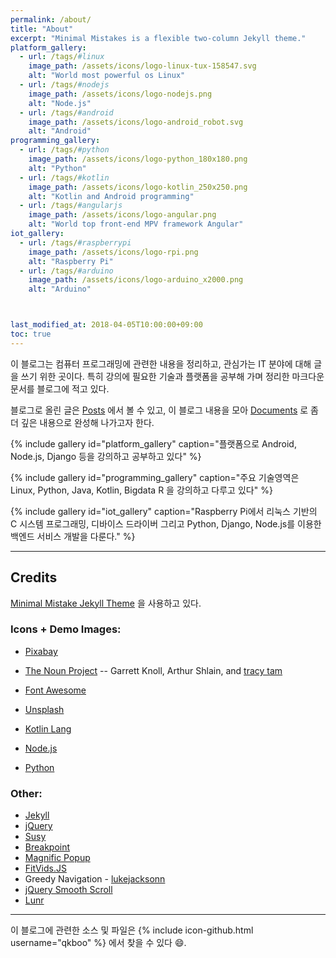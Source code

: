 ```yaml
---
permalink: /about/
title: "About"
excerpt: "Minimal Mistakes is a flexible two-column Jekyll theme."
platform_gallery:
  - url: /tags/#linux
    image_path: /assets/icons/logo-linux-tux-158547.svg
    alt: "World most powerful os Linux"
  - url: /tags/#nodejs
    image_path: /assets/icons/logo-nodejs.png
    alt: "Node.js"
  - url: /tags/#android
    image_path: /assets/icons/logo-android_robot.svg
    alt: "Android"
programming_gallery:
  - url: /tags/#python
    image_path: /assets/icons/logo-python_180x180.png
    alt: "Python"
  - url: /tags/#kotlin
    image_path: /assets/icons/logo-kotlin_250x250.png
    alt: "Kotlin and Android programming"
  - url: /tags/#angularjs
    image_path: /assets/icons/logo-angular.png
    alt: "World top front-end MPV framework Angular"
iot_gallery:
  - url: /tags/#raspberrypi
    image_path: /assets/icons/logo-rpi.png
    alt: "Raspberry Pi"
  - url: /tags/#arduino
    image_path: /assets/icons/logo-arduino_x2000.png
    alt: "Arduino"



last_modified_at: 2018-04-05T10:00:00+09:00
toc: true
---
```


<p>
이 블로그는 컴퓨터 프로그래밍에 관련한 내용을 정리하고, 관심가는 IT 분야에 대해 글을 쓰기 위한 곳이다. 특히 강의에 필요한 기술과 플랫폼을 공부해 가며 정리한 마크다운 문서를 블로그에 적고 있다.
</p>
<p>
블로그로 올린 글은 <a href="/year-archive"><i class="fa fa-book m-right-auto" aria-hidden="true"></i> Posts</a> 에서 볼 수 있고, 이 블로그 내용을 모아 <a href="/collection-archive"><i class="fa fa-book m-right-auto" aria-hidden="true"></i> Documents</a> 로 좀 더 깊은 내용으로 완성해 나가고자 한다.
</p>

{% include gallery id="platform_gallery" caption="플랫폼으로 Android, Node.js, Django 등을 강의하고 공부하고 있다" %}

{% include gallery id="programming_gallery" caption="주요 기술영역은 Linux, Python, Java, Kotlin, Bigdata R 을 강의하고 다루고 있다" %}

{% include gallery id="iot_gallery" caption="Raspberry Pi에서 리눅스 기반의 C 시스템 프로그래밍, 디바이스 드라이버 그리고 Python, Django, Node.js를 이용한 백엔드 서비스 개발을 다룬다." %}

---

## Credits

[Minimal Mistake Jekyll Theme](https://mademistakes.com/work/minimal-mistakes-jekyll-theme/) 을 사용하고 있다.

### Icons + Demo Images:

- [Pixabay](https://pixabay.com/)
- [The Noun Project](https://thenounproject.com) -- Garrett Knoll, Arthur Shlain, and [tracy tam](https://thenounproject.com/tracytam)
- [Font Awesome](http://fontawesome.io/)
- [Unsplash](https://unsplash.com/)

- [Kotlin Lang](https://kotlinlang.org/)
- [Node.js](https://nodejs.org/)
- [Python](https://python.org/)


### Other:

- [Jekyll](https://jekyllrb.com/)
- [jQuery](https://jquery.com/)
- [Susy](http://susy.oddbird.net/)
- [Breakpoint](http://breakpoint-sass.com/)
- [Magnific Popup](http://dimsemenov.com/plugins/magnific-popup/)
- [FitVids.JS](http://fitvidsjs.com/)
- Greedy Navigation - [lukejacksonn](https://codepen.io/lukejacksonn/pen/PwmwWV)
- [jQuery Smooth Scroll](https://github.com/kswedberg/jquery-smooth-scroll)
- [Lunr](http://lunrjs.com)

---

이 블로그에 관련한 소스 및 파일은 {% include icon-github.html username="qkboo" %} 에서 찾을 수 있다 :smile:.
